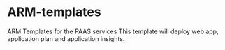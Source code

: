 # ARM-templates
ARM Templates for the PAAS services
This template will deploy web app, application plan and application insights.

